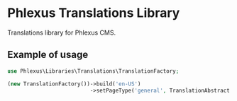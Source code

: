 # Phlexus Translations Library

Translations library for Phlexus CMS.

## Example of usage

```php
use Phlexus\Libraries\Translations\TranslationFactory;

(new TranslationFactory())->build('en-US')
                          ->setPageType('general', TranslationAbstract::PAGE)
``` 

